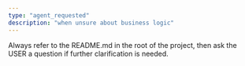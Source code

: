 ```yaml
---
type: "agent_requested"
description: "when unsure about business logic"
---
```

Always refer to the README.md in the root of the project, then ask the USER a question if further clarification is needed.
